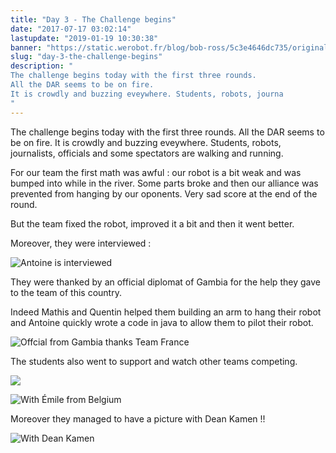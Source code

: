```yaml
---
title: "Day 3 - The Challenge begins"
date: "2017-07-17 03:02:14"
lastupdate: "2019-01-19 10:30:38"
banner: "https://static.werobot.fr/blog/bob-ross/5c3e4646dc735/original.jpg"
slug: "day-3-the-challenge-begins"
description: " 
The challenge begins today with the first three rounds.
All the DAR seems to be on fire.
It is crowdly and buzzing eveywhere. Students, robots, journa
"
---
```

The challenge begins today with the first three rounds.
All the DAR seems to be on fire.
It is crowdly and buzzing eveywhere. Students, robots, journalists, officials and some spectators are walking and running.

For our team the first math was awful : our robot is a bit weak and was bumped into while in the river. Some parts broke and then our alliance was prevented from hanging by our oponents.
Very sad score at the end of the round.

But the team fixed the robot, improved it a bit and then it went better.

Moreover, they were interviewed :

![Antoine is interviewed](https://static.werobot.fr/blog/bob-ross/5c3e4646dc735/50.jpg "Antoine is interviewed")

They were thanked by an official diplomat of Gambia for the help they gave to the team of this country.

Indeed Mathis and Quentin helped them building an arm to hang their robot and Antoine quickly wrote a code in java to allow them to pilot their robot.

![Offcial from Gambia thanks Team France](https://static.werobot.fr/blog/bob-ross/5c3e4647815e5/50.jpg "Offcial from Gambia thanks Team France")

The students also went to support and watch other teams competing.

![](https://static.werobot.fr/blog/bob-ross/5c3e4648150f3/50.jpg "")

![With Émile from Belgium](https://static.werobot.fr/blog/bob-ross/5c3e4648aa802/50.jpg "With Émile from Belgium")

Moreover they managed to have a picture with Dean Kamen !!

![With Dean Kamen](https://static.werobot.fr/blog/bob-ross/5c3e46494e323/50.jpg "With Dean Kamen")
    